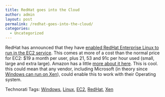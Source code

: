 ```yaml
---
title: RedHat goes into the Cloud
author: admin
layout: post
permalink: /redhat-goes-into-the-cloud/
categories:
  - Uncategorized
---
```

RedHat has announced that they have [enabled RedHat Enterprise Linux to run in the EC2 service][1]. This comes at more of a cost than the normal price for EC2: $19 a month per user, plus 21, 53 and 91c per hour used (small, large and extra large). Amazon has a little [more about it here][2]. This is cool. this could mean that any vendor, including Microsoft (in theory since [Windows can run on Xen][3]), could enable this to work with their Operating system. 

<div class="wlWriterSmartContent" id="0767317B-992E-4b12-91E0-4F059A8CECA8:359a2d4f-0c6e-4d31-ac03-b701848fd749" contenteditable="false" style="padding-right: 0px; display: inline; padding-left: 0px; float: none; padding-bottom: 0px; margin: 0px; padding-top: 0px">
  Technorati Tags: <a href="http://technorati.com/tags/Windows" rel="tag">Windows</a>, <a href="http://technorati.com/tags/Linux" rel="tag">Linux</a>, <a href="http://technorati.com/tags/EC2" rel="tag">EC2</a>, <a href="http://technorati.com/tags/RedHat" rel="tag">RedHat</a>, <a href="http://technorati.com/tags/Xen" rel="tag">Xen</a>
</div>

 [1]: http://www.redhat.com/solutions/cloud/
 [2]: http://developer.amazonwebservices.com/connect/ann.jspa?annID=244
 [3]: http://mediakey.dk/~cc/howto-install-windows-xp-vista-on-xen/